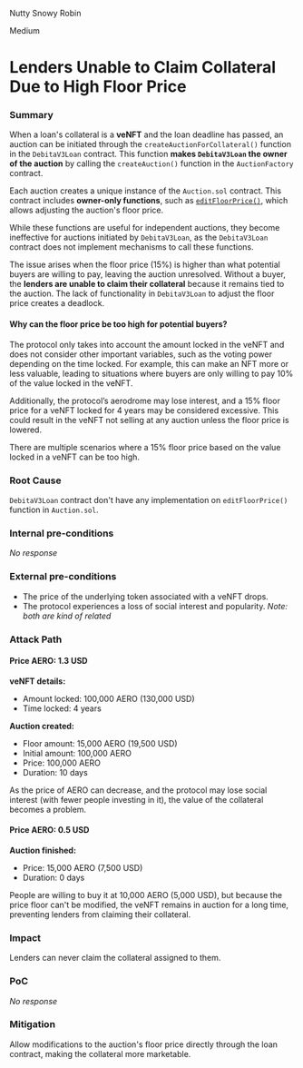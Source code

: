 Nutty Snowy Robin

Medium

# Lenders Unable to Claim Collateral Due to High Floor Price

### Summary

When a loan's collateral is a **veNFT** and the loan deadline has passed, an auction can be initiated through the `createAuctionForCollateral()` function in the `DebitaV3Loan` contract. This function **makes `DebitaV3Loan` the owner of the auction** by calling the `createAuction()` function in the `AuctionFactory` contract.

Each auction creates a unique instance of the `Auction.sol` contract. This contract includes **owner-only functions**, such as [`editFloorPrice()`](https://github.com/sherlock-audit/2024-11-debita-finance-v3/blob/1465ba6884c4cc44f7fc28e51f792db346ab1e33/Debita-V3-Contracts/contracts/auctions/Auction.sol#L192), which allows adjusting the auction's floor price.

While these functions are useful for independent auctions, they become ineffective for auctions initiated by `DebitaV3Loan`, as the `DebitaV3Loan` contract does not implement mechanisms to call these functions.

The issue arises when the floor price (15%) is higher than what potential buyers are willing to pay, leaving the auction unresolved. Without a buyer, the **lenders are unable to claim their collateral** because it remains tied to the auction. The lack of functionality in `DebitaV3Loan` to adjust the floor price creates a deadlock.

#### Why can the floor price be too high for potential buyers?

The protocol only takes into account the amount locked in the veNFT and does not consider other important variables, such as the voting power depending on the time locked. For example, this can make an NFT more or less valuable, leading to situations where buyers are only willing to pay 10% of the value locked in the veNFT.

Additionally, the protocol’s aerodrome may lose interest, and a 15% floor price for a veNFT locked for 4 years may be considered excessive. This could result in the veNFT not selling at any auction unless the floor price is lowered.

There are multiple scenarios where a 15% floor price based on the value locked in a veNFT can be too high.

### Root Cause

`DebitaV3Loan` contract don't have any implementation on `editFloorPrice()` function in `Auction.sol`.

### Internal pre-conditions

_No response_

### External pre-conditions

- The price of the underlying token associated with a veNFT drops.
- The protocol experiences a loss of social interest and popularity. 
*Note: both are kind of related*

### Attack Path

#### Price AERO: 1.3 USD

**veNFT details:**
- Amount locked: 100,000 AERO (130,000 USD)
- Time locked: 4 years

**Auction created:**
- Floor amount: 15,000 AERO (19,500 USD)
- Initial amount: 100,000 AERO
- Price: 100,000 AERO
- Duration: 10 days

As the price of AERO can decrease, and the protocol may lose social interest (with fewer people investing in it), the value of the collateral becomes a problem.

#### Price AERO: 0.5 USD

**Auction finished:**
- Price: 15,000 AERO (7,500 USD)
- Duration: 0 days

People are willing to buy it at 10,000 AERO (5,000 USD), but because the price floor can't be modified, the veNFT remains in auction for a long time, preventing lenders from claiming their collateral.

### Impact

Lenders can never claim the collateral assigned to them.

### PoC

_No response_

### Mitigation

Allow modifications to the auction's floor price directly through the loan contract, making the collateral more marketable.
